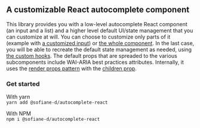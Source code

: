 ## A customizable React autocomplete component

 This library provides you with a low-level autocomplete React component (an input and a list) and a higher level default UI/state management that you can customize at will.
 You can choose to customize only parts of it (example with [a customized input](#section-custom-input)) or [the whole component](#section-custom-children). In the last case, you will be able to recreate the default state management as needed, using [the custom hooks](#section-hooks). The default props that are spreaded to the various subcomponents include WAI-ARIA best practices attributes.
 Internally, it uses the [render props pattern](https://reactjs.org/docs/render-props.html) with the [children prop](https://reactjs.org/docs/composition-vs-inheritance.html#containment).

### Get started


With yarn  
`yarn add @sofiane-d/autocomplete-react`

With NPM  
`npm i @sofiane-d/autocomplete-react`
